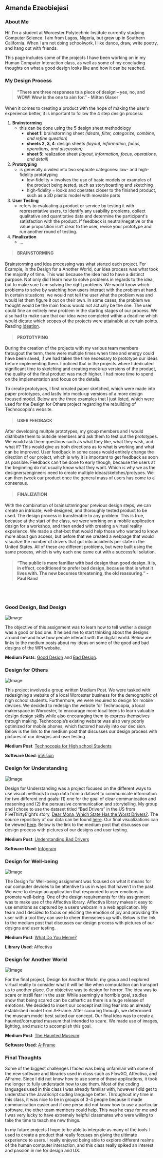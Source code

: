 ## Amanda Ezeobiejesi
### About Me

Hi! I'm a student at Worcester Polytechnic Institute currently studying Computer Science. I am from Lagos, Nigeria, but grew up in Southern California. When I am not doing schoolwork, I like dance, draw, write poetry, and hang out with friends.

This page includes some of the projects I have been working on in my Human Computer Interaction class, as well as some of my concluding thoughts on what a good design looks like and how it can be reached. 


### My Design Process

>#### "There are three responses to a piece of design – yes, no, and WOW! Wow is the one to aim for.”  - Milton Glaser


When it comes to creating a product with the hope of making the user's experience better, it is important to follow the 4 step design process:
1. **Brainstorming**
   - this can be done using the 5 design sheet methodology
     - **sheet 1**: brainstorming sheet *(ideate, filter, categorize, combine, and refine question)*
     - **sheets 2, 3, 4**: design sheets *(layout, information, focus, operations, and discussion)*
     - **sheet 5**: realization sheet *(layout, information, focus, operations, and detail)*
2. **Prototyping**
   - is generally divided into two separate categories: low- and high-fidelity prototyping
     - low-fidelity = involves the use of basic models or examples of the product being tested, such as storyboarding and sketching
     - high-fidelity = looks and operates closer to the finished product, such as a 3D plastic model with movable parts
3. **User Testing**
   - refers to evaluating a product or service by testing it with representative users, to identify any usability problems, collect qualitative and quantitative data and determine the participant's satisfaction with the product. If feedback is neutral/negative or the value proposition isn’t clear to the user, revise your prototype and run another round of testing.
4. **Finalization**
   - ...

>#### BRAINSTORMING

Brainstorming and idea processing was what started each project. For Example, in the Design for a Another World, our idea process was what took the majority of time. This was because the idea had to have a distinct purpose. Not only did I learn how to solve problems in regards to the idea, but to make sure I am solving the right problems. We would know which problems to solve by watching how users interact with the problem at hand. In certain situations, we would not tell the user what the problem was and would let them figure it out on their own. In some cases, the problem we thought would be the main focus would not actually be the one. The user could fine an entirely new problem in the starting stages of our process. We also had to make sure that our idea were completed within a deadline which would dictate which scopes of the projects were attainable at certain points. Reading [Ideation](https://www.kixlab.org/courses/cs374-spring-2017/classes/08-Ideation/). 


>#### PROTOTYPING

During the creation of the projects with my various team members througout the term, there were multiple times when time and energy could have been saved, if we had taken the time necessary to prototype our ideas before implementing them. I noticed that in the projects where I dedicated significant time to sketching and creating mock-up versions of the product, the quality of the final product was much higher. I had more time to spend on the implementation and focus on the details. 

To create prototypes, I first created paper sketched, which were made into paper prototypes, and lastly into mock-up versions of a more design focused model. Below are the three examples that I just listed, which were used for the Design for Others project regarding the rebuilding of Technocopia's website. 

>#### USER FEEDBACK
                   
After developing multple prototypes, my group members and I would distribute them to outside members and ask them to test out the prototypes. We would ask them questions such as what they like, what they wish, and what if? This would give us both directions as to what is working and what can be improved. User feedback in some cases would entirely change the direction of our project, which is why it is important to get feedback as soon as possible. Feedback can't be done to early though, because the users at the beginning do not usually know what they want. Which is why we as the designers/engineers need to create multiple ideas/sketches/protypes. We can then tweek our product once the general mass of users has come to a consensus. 
        
>#### FINALIZATION

With the combination of brainsotmringour previous design steps, we can create an intricate, well-designed, and thoroughly tested product to be used. The design process is transferable to any problem. This is true, because at the start of the class, we were working on a mobile application design for a workshop, and then ended with creating a virtual reality experience. We made a chat-bot that would help those who wanted to know more about gun access, but before that we created a webpage that would visualize the number of drivers that got into accidents per state in the United States. All of these are different problems, but were built using the same process, which is why each one came out with a successful solution.


>#### “The public is more familiar with bad design than good design. It is, in effect, conditioned to prefer bad design, because that is what it lives with. The new becomes threatening, the old reassuring.”  - Paul Rand
<br><br>

### Good Design, Bad Design
![Image](images/good-or-bad.png)

The objective of this assignment was to learn how to tell wether a design was a good or bad one. It helped me to start thinking about the designs around me and how how people interact with the digital world. Below are links to the medium posts about my ideas on some of the good and bad designs of the WPI website.

**Medium Posts**: [Good Design](https://medium.com/@amanda.c.eze/wpi-website-good-design-a26cd103796f) and [Bad Design](https://medium.com/@amanda.c.eze/wpi-website-bad-design-2d8abb710589).


### Design for Others
![Image](images/mobile-friendly.png)

This project involved a group written Medium Post. We were tasked with redesigning a website of a local Worcester business for the demographic of high school students. Furthermore, we were required to design for mobile devices. We decided to redesign the website for Technocopia, a local makerspace in Worcester, to encourage more local teens to learn valuable design design skills while also encouraging them to express themselves through making. Technocopia’s existing website was also very poorly optimized for mobile phones, which factored heavily into our decision. Below is the link to the medium post that discusses our design process with pictures of our designs and user testing.

**Medium Post**: [Technocopia for High school Students](https://medium.com/@nicolas.pingal/designing-for-others-technocopia-for-high-school-students-174b71d7971f)

**Software Used**: [inVision](https://www.invisionapp.com/)


### Design for Understanding
![Image](images/graphs.jpg)

Design for Understanding was a project focused on the different ways to use visual methods to map data from a dataset to communicate information for two different end goals: (1) one for the goal of clear communication and reasoning and (2) the persuasive communication and storytelling. My group and I chose to use the dataset titled “Bad Drivers” in the US from FiveThirtyEight’s story, [Dear Mona, Which State Has the Worst Drivers?](https://fivethirtyeight.com/features/which-state-has-the-worst-drivers/). The source repository of our data can be found [here](https://github.com/fivethirtyeight/data/blob/master/bad-drivers/bad-drivers.csv). Our final visualizations can be viewed [here](https://users.wpi.edu/~eekirschner/BadDriversCS3041.html). Below is the link to the medium post that discusses our design process with pictures of our designs and user testing.

**Medium Post**: [Understanding Bad Drivers](https://medium.com/@amanda.c.eze/understanding-bad-drivers-175b0eae30b8)

**Software Used**: [Infogram](https://infogram.com/) 

### Design for Well-being
![Image](images/emotions.jpg)

The Design for Well-being assignment was focused on what it means for our computer devices to be attentive to us in ways that haven’t in the past. We were to design an application that responded to user emotions to promote well-being. One of the design requirements for this assignment was to make use of the Affectiva library. Affectiva library makes it easy to use emotions as captured by a users webcam in a web application. My team and I decided to focus on eliciting the emotion of joy and providing the user with a tool they can use to cheer themselves up with. Below is the link to the medium post that discusses our design process with pictures of our designs and user testing.

**Medium Post**: [What Do You Meme?](https://medium.com/@amanda.c.eze/design-for-wellbeing-bcff57e5a1f4)

**Library Used**: Affectiva


### Design for Another World
![Image](images/VR.png)


For the final project, Design for Another World, my group and I explored virtual reality to consider what it will be like when computation can transport us to another place. Our objective was to design for horror. The idea was to scare or instill fear in the user. While seemingly a horrible goal, studies show that being scared can be cathartic as there is a huge release of emotions. We decided to insert our concept instilling fear into an already established model from A-Frame. After scouring through, we determined the museum model best suited our concept. Our final idea was to create a haunted/corrupted museum that intended to scare. We made use of images, lighting, and music to accomplish this goal.

**Medium Post**: [The Haunted Museum](https://medium.com/@kendog95/design-for-another-world-af091294189d)

**Software Used**: [A-Frame](https://aframe.io/)


### Final Thoughts

Some of the biggest challenges I faced was being unfamilair with some of the new software and libraries used in class such as FlowXO, Affectiva, and AFrame. Since I did not know how to use some of these applications, it took me longer to fully understadn how to use them. Most of the coding languages used in this class I was already familiar with, however I did get to understadn the JavaScript coding language better. Throughout my time in this class, it was nice to be in groups of 3-4 people because it made communication easier and if one perso did not know how to use a particular software, the other team members could help. This was he case for me and I was very lucky to have extremely helpful classmates who were willing to take the time to teach me new things. 

In my future projects I hope to be able to integrate as many of the tools I used to create a product that really focuses on giving the ultimate experience to users. I really enjoyed being able to explore different realms of the human computer interaction, and this class really spiked an interest and passion in me for design and UX.
